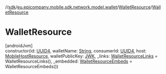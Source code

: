 //[sdk](../../../index.md)/[eu.epicompany.mobile.sdk.network.model.wallet](../index.md)/[WalletResource](index.md)/[WalletResource](-wallet-resource.md)

# WalletResource

[androidJvm]\
constructor(id: [UUID4](../../eu.epicompany.mobile.android.datatypes/index.md#229649042%2FClasslikes%2F462465411), walletName: [String](https://kotlinlang.org/api/latest/jvm/stdlib/kotlin/-string/index.html), consumerId: [UUID4](../../eu.epicompany.mobile.android.datatypes/index.md#229649042%2FClasslikes%2F462465411), host: [MobileHostResource](../-mobile-host-resource/index.md), walletPublicKey: [JWK](../../eu.epicompany.mobile.sdk.domain.model.authentication/-j-w-k/index.md), _links: [WalletResourceLinks](../-wallet-resource-links/index.md) = WalletResourceLinks(), _embedded: [WalletResourceEmbeds](../-wallet-resource-embeds/index.md) = WalletResourceEmbeds())
